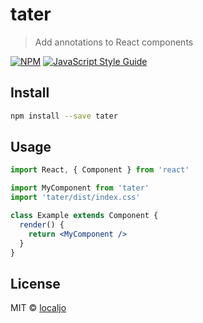 # tater

> Add annotations to React components

[![NPM](https://img.shields.io/npm/v/tater.svg)](https://www.npmjs.com/package/tater) [![JavaScript Style Guide](https://img.shields.io/badge/code_style-standard-brightgreen.svg)](https://standardjs.com)

## Install

```bash
npm install --save tater
```

## Usage

```jsx
import React, { Component } from 'react'

import MyComponent from 'tater'
import 'tater/dist/index.css'

class Example extends Component {
  render() {
    return <MyComponent />
  }
}
```

## License

MIT © [localjo](https://github.com/localjo)
